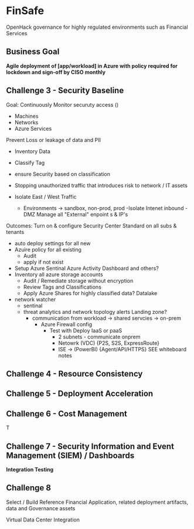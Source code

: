 # FinSafe
OpenHack governance for highly regulated environments such as Financial Services



## Business Goal
  **Agile deployment of [app/workload] in Azure with policy required for lockdown and sign-off by CISO monthly**

## Challenge 3 - Security Baseline
Goal: Continuously Monitor securuty access ()
 - Machines
 - Networks
 - Azure Services


Prevent Loss or leakage of data and PII
  - Inventory Data
  - Classify Tag
  - ensure Security based on classification
- Stopping unauthorized traffic that introduces risk to network / IT assets

- Isolate East / West Traffic
  - Environments -> sandbox, non-prod, prod
-Isolate Intenet inbound - DMZ
Manage all "External" enpoint s & IP's

Outcomes: 
Turn on & configure Security Center Standard on all subs & tenants
  - auto deploy settings for all new
  - Azuire policy  for all existing
    - Audit
    - apply if not exist
  - Setup Azure Sentinal Azure Activity Dashboard and others?
  - Inventory all azure storage accounts
    - Audit / Remediate storage without encryption
    - Review Tags and Classifications
    - Apply Azure Shares for highly classified data?  Datalake
  - network watcher
    - sentinal
    - threat analytics and network topology alerts
    Landing zone?
      - communication from workload -> shared servcies -> on-prem
        - Azure Firewall config
          - Test with Deploy IaaS or paaS
            - 2 subnets - communicate onprem
            - Netowrk (VDC) {P2S, S2S, ExpressRoute}
            - ISE -> (PowerBI) {Agent/API/HTTPS}
    SEE whiteboard notes
    

## Challenge 4 - Resource Consistency 



## Challenge 5 - Deployment Acceleration 




## Challenge 6 - Cost Management 

T

## Challenge 7 - Security Information and Event Management (SIEM) / Dashboards 



**Integration Testing**




## Challenge 8



Select / Build Reference Financial Application, related deployment artifacts, data and Governance assets 

Virtual Data Center Integration 




